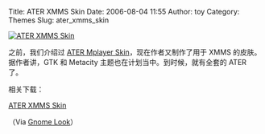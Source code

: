Title: ATER XMMS Skin
Date: 2006-08-04 11:55
Author: toy
Category: Themes
Slug: ater_xmms_skin

[![ATER XMMS
Skin](http://i.linuxtoy.org/i/ater_xmms_skin_s.jpg)](http://i.linuxtoy.org/i/ater_xmms_skin.jpg)

之前，我们介绍过 [ATER Mplayer
Skin](http://linuxtoy.org/archives/ater_mplayer_skin.html)，现在作者又制作了用于
XMMS 的皮肤。据作者讲，GTK 和 Metacity
主题也在计划当中。到时候，就有全套的 ATER 了。

相关下载：

[ATER XMMS
Skin](http://www.gnome-look.org/content/download.php?content=43630&id=1&PHPSESSID=586b2b9eda546b9bd852d4001179f129)

（Via [Gnome
Look](http://www.gnome-look.org/content/show.php?content=43630)）
